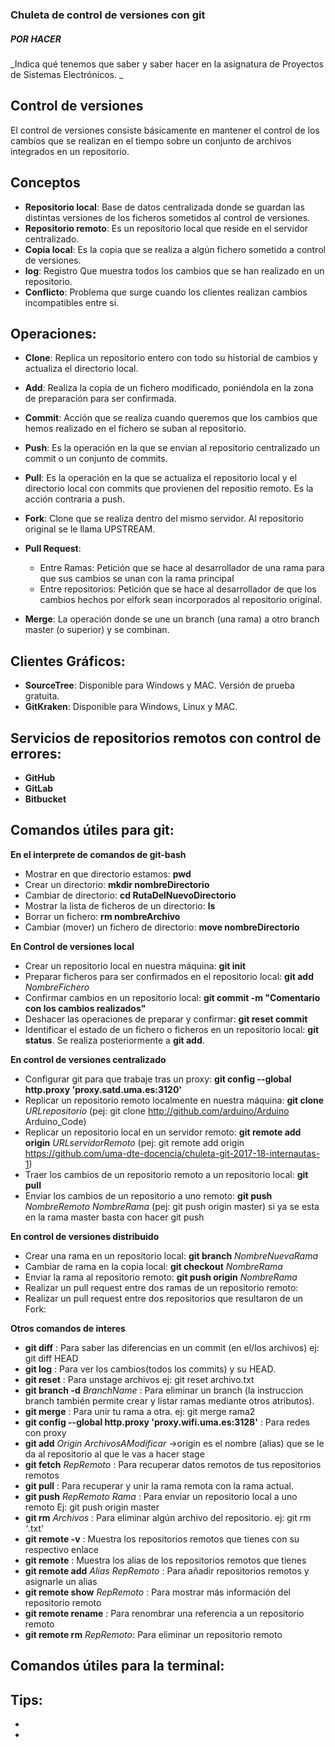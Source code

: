 ﻿### Chuleta de control de versiones con git

##### POR HACER

_Indica qué tenemos que saber y saber hacer en la asignatura de Proyectos de Sistemas Electrónicos. _

## Control de versiones
El control de versiones consiste básicamente en mantener el control de los cambios que se realizan en el tiempo sobre un conjunto de archivos integrados en un repositorio.


## Conceptos

* **Repositorio local**: Base de datos centralizada donde se guardan las distintas versiones de los ficheros sometidos al control de versiones.
* **Repositorio remoto**: Es un repositorio local que reside en el servidor centralizado.
* **Copia local**: Es la copia que se realiza a algún fichero sometido a control de versiones.
* **log**: Registro Que muestra todos los cambios que se han realizado en un repositorio.
* **Conflicto**: Problema que surge cuando los clientes realizan cambios incompatibles entre si.


## Operaciones:  

* **Clone**: Replica un repositorio entero con todo su historial de cambios y actualiza el directorio local.
* **Add**: Realiza la copia de un fichero modificado, poniéndola en la zona de preparación para ser confirmada.
* **Commit**: Acción que se realiza cuando queremos que los cambios que hemos realizado en el fichero se suban al repositorio.
* **Push**: Es la operación en la que se envian al repositorio centralizado un commit o un conjunto de commits.
* **Pull**: Es la operación en la que se actualiza el repositorio local y el directorio local con commits que provienen del repositio remoto. Es la acción contraria a push.
* **Fork**: Clone que se realiza dentro del mismo servidor. Al repositorio original se le llama UPSTREAM.
* **Pull Request**:
  - Entre Ramas: Petición que se hace al desarrollador de una rama para que sus cambios se unan con la rama principal
  - Entre repositorios: Petición que se hace al desarrollador de que los cambios hechos por elfork sean incorporados al repositorio original.

* **Merge**: La operación donde se une un branch (una rama) a otro branch master (o superior) y se combinan.

## Clientes Gráficos:

* **SourceTree**: Disponible para Windows y MAC. Versión de prueba gratuita.
* **GitKraken**: Disponible para Windows, Linux y MAC.

## Servicios de repositorios remotos con control de errores:

* **GitHub**
* **GitLab**
* **Bitbucket**

## Comandos útiles para git:

**En el interprete de comandos de git-bash**

* Mostrar en que directorio estamos: **pwd**
* Crear un directorio: **mkdir nombreDirectorio**
* Cambiar de directorio: **cd RutaDelNuevoDirectorio**
* Mostrar la lista de ficheros de un directorio: **ls**
* Borrar un fichero: **rm nombreArchivo**
* Cambiar (mover) un fichero de directorio: **move nombreDirectorio**

**En Control de versiones local**

* Crear un repositorio local en nuestra máquina: **git init**
* Preparar ficheros para ser confirmados en el repositorio local: **git add** *NombreFichero*
* Confirmar cambios en un repositorio local: **git commit -m "Comentario con los cambios realizados"**
* Deshacer las operaciones de preparar y confirmar: **git reset commit**
* Identificar el estado de un fichero o ficheros en un repositorio local: **git status**. Se realiza posteriormente a **git add**.

**En control de versiones centralizado**

* Configurar git para que trabaje tras un proxy: **git config --global http.proxy 'proxy.satd.uma.es:3120'**
* Replicar un repositorio remoto localmente en nuestra máquina: **git clone** *URLrepositorio* (pej: git clone http://github.com/arduino/Arduino Arduino_Code)
* Replicar un repositorio local en un servidor remoto: **git remote add origin** *URLservidorRemoto* (pej: git remote add origin https://github.com/uma-dte-docencia/chuleta-git-2017-18-internautas-1)
* Traer los cambios de un repositorio remoto a un repositorio local: **git pull**
* Enviar los cambios de un repositorio a uno remoto: **git push** *NombreRemoto NombreRama* (pej: git push origin master)
si ya se esta en la rama master basta con hacer git push

**En control de versiones distribuido**

* Crear una rama en un repositorio local: **git branch** *NombreNuevaRama*
* Cambiar de rama en la copia local: **git checkout** *NombreRama*
* Enviar la rama al repositorio remoto: **git push origin** *NombreRama*
* Realizar un pull request entre dos ramas de un repositorio remoto:
* Realizar un pull request entre dos repositorios que resultaron de un Fork:

**Otros comandos de interes**

* **git diff** : Para saber las diferencias en un commit (en el/los archivos) ej: git diff HEAD
* **git log** : Para ver los cambios(todos los commits) y su HEAD.
* **git reset** : Para unstage archivos ej: git reset archivo.txt
* **git branch -d** *BranchName* : Para eliminar un branch (la instruccion branch también permite crear y listar ramas mediante otros atributos).
* **git merge** : Para unir tu rama a otra. ej: git merge rama2
* **git config --global http.proxy 'proxy.wifi.uma.es:3128'** : Para redes con proxy
* **git add** *Origin ArchivosAModificar* ->origin es el nombre (alias) que se le da al repositorio al que le vas a hacer stage
* **git fetch** *RepRemoto* : Para recuperar datos remotos de tus repositorios remotos
* **git pull** : Para recuperar y unir la rama remota con la rama actual.
* **git push** *RepRemoto Rama* : Para enviar un repositorio local a uno remoto Ej: git push origin master
* **git rm** *Archivos* : Para eliminar algún archivo del repositorio. ej: git rm *'*.txt'
* **git remote -v** : Muestra los repositorios remotos que tienes con su respectivo enlace
* **git remote** : Muestra los alias de los repositorios remotos que tienes
* **git remote add** *Alias RepRemoto* : Para añadir repositorios remotos y asignarle un alias
* **git remote show** *RepRemoto* : Para mostrar más información del repositorio remoto
* **git remote rename** : Para renombrar una referencia a un repositorio remoto
* **git remote rm** *RepRemoto*: Para eliminar un repositorio remoto


## Comandos útiles para la terminal:

## Tips:

*
*
